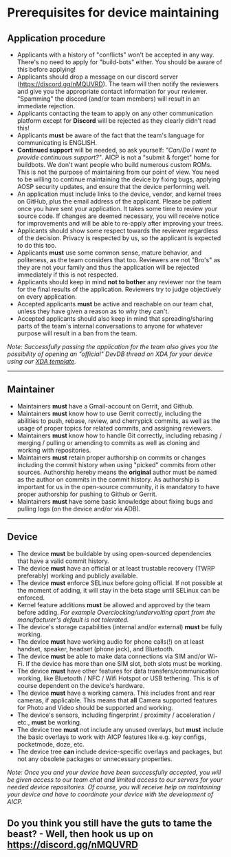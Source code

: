 # Prerequisites for device maintaining

## Application procedure

* Applicants with a history of "conflicts" won't be accepted in any way. There's no need to apply for "build-bots" either. You should be aware of this before applying!
* Applicants should drop a message on our discord server (https://discord.gg/nMQUVRD). The team will then notify the reviewers and give you the appropriate contact information for your reviewer. "Spamming" the discord (and/or team members) will result in an immediate rejection.
* Applicants contacting the team to apply on any other communication platform except for **Discord** will be rejected as they clearly didn't read this!
* Applicants **must** be aware of the fact that the team's language for communicating is ENGLISH.
* **Continued support** will be needed, so ask yourself: *"Can/Do I want to provide continuous support?"*. AICP is not a "submit & forget" home for buildbots. We don't want people who build numerous custom ROMs. This is not the purpose of maintaining from our point of view. You need to be willing to continue maintaining the device by fixing bugs, applying AOSP security updates, and ensure that the device performing well.
* An application must include links to the device, vendor, and kernel trees on GitHub, plus the email address of the applicant. Please be patient once you have sent your application. It takes some time to review your source code. If changes are deemed necessary, you will receive notice for improvements and will be able to re-apply after improving your trees.
* Applicants should show some respect towards the reviewer regardless of the decision. Privacy is respected by us, so the applicant is expected to do this too.
* Applicants **must** use some common sense, mature behavior, and politeness, as the team considers that too. Reviewers are not "Bro's" as they are not your family and thus the application will be rejected immediately if this is not respected.
* Applicants should keep in mind **not to bother** any reviewer nor the team for the final results of the application. Reviewers try to judge objectively on every application.
* Accepted applicants **must** be active and reachable on our team chat, unless they have given a reason as to why they can't.
* Accepted applicants should also keep in mind that spreading/sharing parts of the team's internal conversations to anyone for whatever purpose will result in a ban from the team.


*Note: Successfully passing the application for the team also gives you the possibility of opening an "official" DevDB thread on XDA for your device using our [XDA template](https://raw.githubusercontent.com/AICP/vendor_aicp/r11.1/docs/xda_template/xda_thread-template.txt).*

---

## Maintainer

* Maintainers **must** have a Gmail-account on Gerrit, and Github.
* Maintainers **must** know how to use Gerrit correctly, including the abilities to push, rebase, review, and cherrypick commits, as well as the usage of proper topics for related commits, and assigning reviewers.
* Maintainers **must** know how to handle Git correctly, including rebasing / merging / pulling or amending to commits as well as cloning and working with repositories.
* Maintainers **must** retain proper authorship on commits or changes including the commit history when using "picked" commits from other sources. Authorship hereby means the **original** author must be named as the author on commits in the commit history. As authorship is important for us in the open-source community, it is mandatory to have proper authorship for pushing to Github or Gerrit.
* Maintainers **must** have some basic knowledge about fixing bugs and pulling logs (on the device and/or via ADB).


---

## Device

* The device **must** be buildable by using open-sourced dependencies that have a valid commit history.
* The device **must** have an official or at least trustable recovery (TWRP preferably) working and publicly available.
* The device **must** enforce SELinux before going official. If not possible at the moment of adding, it will stay in the beta stage until SELinux can be enforced.
* Kernel feature additions **must** be allowed and approved by the team before adding. *For example Overclocking/undervolting apart from the manufacturer's default is not tolerated.*
* The device's storage capabilities (internal and/or external) **must** be fully working.
* The device **must** have working audio for phone calls(!) on at least handset, speaker, headset (phone jack), and Bluetooth.
* The device **must** be able to make data connections via SIM and/or Wi-Fi. If the device has more than one SIM slot, both slots must be working.
* The device **must** have other features for data transfers/communication working, like Bluetooth / NFC / Wifi Hotspot or USB tethering. This is of course dependent on the device's hardware.
* The device **must** have a working camera. This includes front and rear cameras, if applicable. This means that **all** Camera supported features for Photo and Video should be supported and working.
* The device's sensors, including fingerprint / proximity / acceleration / etc., **must** be working.
* The device tree **must** not include any unused overlays, but **must** include the basic overlays to work with AICP features like e.g. key configs, pocketmode, doze, etc.
* The device tree **can** include device-specific overlays and packages, but not any obsolete packages or unnecessary properties.


*Note: Once you and your device have been successfully accepted, you will be given access to our team chat and limited access to our servers for your needed device repositories. Of course, you will receive help on maintaining your device and have to coordinate your device with the development of AICP.*



## Do you think you still have the guts to tame the beast? - Well, then hook us up on https://discord.gg/nMQUVRD
